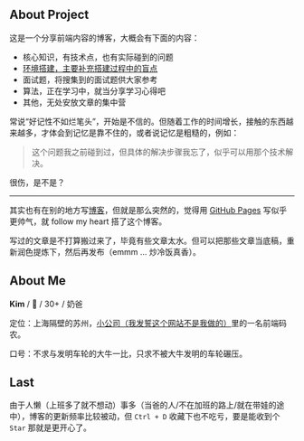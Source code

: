 ## About Project

这是一个分享前端内容的博客，大概会有下面的内容：

- 核心知识，有技术点，也有实际碰到的问题
- [环境搭建，主要补充搭建过程中的盲点](/blog.html)
- 面试题，将搜集到的面试题供大家参考
- 算法，正在学习中，就当分享学习心得吧
- 其他，无处安放文章的集中营

常说“好记性不如烂笔头”，开始是不信的。但随着工作的时间增长，接触的东西越来越多，才体会到记忆是靠不住的，或者说记忆是粗糙的，例如：

> 这个问题我之前碰到过，但具体的解决步骤我忘了，似乎可以用那个技术解决。

很伤，是不是？

---

其实也有在别的地方写[博客](https://www.jianshu.com/u/169f5f326763)，但就是那么突然的，觉得用 [GitHub Pages](https://pages.github.com) 写似乎更帅气，就 follow my heart 搭了这个博客。

写过的文章是不打算搬过来了，毕竟有些文章太水。但可以把那些文章当底稿，重新润色提炼下，然后再发布（emmm ... 炒冷饭真香）。

## About Me

**Kim** / :man: / 30+ / 奶爸

定位：上海隔壁的苏州，[小公司（我发誓这个网站不是我做的）](http://www.chivox.com/)里的一名前端码农。

口号：不求与发明车轮的大牛一比，只求不被大牛发明的车轮碾压。

## Last

由于人懒（上班多了就不想动）事多（当爸的人/不在加班的路上/就在带娃的途中），博客的更新频率比较被动，但 `Ctrl + D` 收藏下也不吃亏，要是能收到个 `Star` 那就是更开心了。
